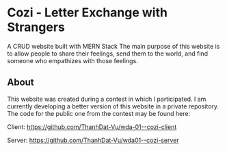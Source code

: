 # Cozi - Letter Exchange with Strangers

A CRUD website built with MERN Stack The main purpose of this website is to allow people to share their feelings, send them to the world, and find someone who empathizes with those feelings.

## About

This website was created during a contest in which I participated. I am currently developing a better version of this website in a private repository. The code for the public one from the contest may be found here:

Client: https://github.com/ThanhDat-Vu/wda-01--cozi-client

Server: https://github.com/ThanhDat-Vu/wda01--cozi-server
